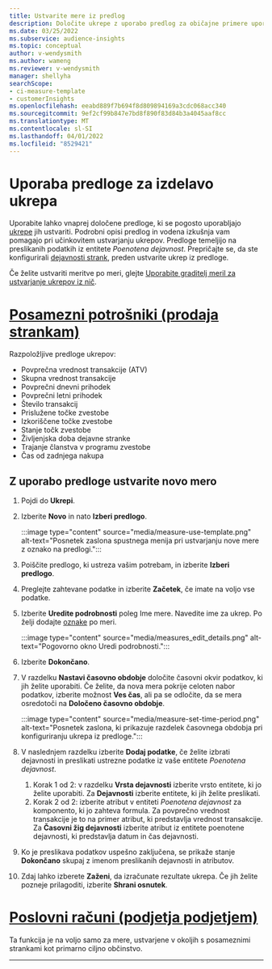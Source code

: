```yaml
---
title: Ustvarite mere iz predlog
description: Določite ukrepe z uporabo predlog za običajne primere uporabe.
ms.date: 03/25/2022
ms.subservice: audience-insights
ms.topic: conceptual
author: v-wendysmith
ms.author: wameng
ms.reviewer: v-wendysmith
manager: shellyha
searchScope:
- ci-measure-template
- customerInsights
ms.openlocfilehash: eeabd889f7b694f8d809894169a3cdc068acc340
ms.sourcegitcommit: 9ef2cf99b847e7bd8f890f83d84b3a4045aaf8cc
ms.translationtype: MT
ms.contentlocale: sl-SI
ms.lasthandoff: 04/01/2022
ms.locfileid: "8529421"
---
```

# <a name="use-a-template-to-build-a-measure"></a>Uporaba predloge za izdelavo ukrepa

Uporabite lahko vnaprej določene predloge, ki se pogosto uporabljajo [ukrepe](measures.md) jih ustvariti. Podrobni opisi predlog in vodena izkušnja vam pomagajo pri učinkovitem ustvarjanju ukrepov. Predloge temeljijo na preslikanih podatkih iz entitete *Poenotena dejavnost*. Prepričajte se, da ste konfigurirali [dejavnosti strank](activities.md), preden ustvarite ukrep iz predloge.

Če želite ustvariti meritve po meri, glejte [Uporabite graditelj meril za ustvarjanje ukrepov iz nič](measure-builder.md).

# <a name="individual-consumers-b-to-c"></a>[Posamezni potrošniki (prodaja strankam)](#tab/b2c)

Razpoložljive predloge ukrepov: 
- Povprečna vrednost transakcije (ATV)
- Skupna vrednost transakcije
- Povprečni dnevni prihodek
- Povprečni letni prihodek
- Število transakcij
- Prislužene točke zvestobe
- Izkoriščene točke zvestobe
- Stanje točk zvestobe
- Življenjska doba dejavne stranke
- Trajanje članstva v programu zvestobe
- Čas od zadnjega nakupa

## <a name="build-a-new-measure-using-a-template"></a>Z uporabo predloge ustvarite novo mero

1. Pojdi do **Ukrepi**.

1. Izberite **Novo** in nato **Izberi predlogo**.

   :::image type="content" source="media/measure-use-template.png" alt-text="Posnetek zaslona spustnega menija pri ustvarjanju nove mere z oznako na predlogi.":::

1. Poiščite predlogo, ki ustreza vašim potrebam, in izberite **Izberi predlogo**.

1. Preglejte zahtevane podatke in izberite **Začetek**, če imate na voljo vse podatke.

1. Izberite **Uredite podrobnosti** poleg Ime mere. Navedite ime za ukrep. Po želji dodajte [oznake](work-with-tags-columns.md#manage-tags) po meri.

   :::image type="content" source="media/measures_edit_details.png" alt-text="Pogovorno okno Uredi podrobnosti.":::

1. Izberite **Dokončano**.

1. V razdelku **Nastavi časovno obdobje** določite časovni okvir podatkov, ki jih želite uporabiti. Če želite, da nova mera pokrije celoten nabor podatkov, izberite možnost **Ves čas**, ali pa se odločite, da se mera osredotoči na **Določeno časovno obdobje**.

   :::image type="content" source="media/measure-set-time-period.png" alt-text="Posnetek zaslona, ki prikazuje razdelek časovnega obdobja pri konfiguriranju ukrepa iz predloge.":::

1. V naslednjem razdelku izberite **Dodaj podatke**, če želite izbrati dejavnosti in preslikati ustrezne podatke iz vaše entitete *Poenotena dejavnost*.

    1. Korak 1 od 2: v razdelku **Vrsta dejavnosti** izberite vrsto entitete, ki jo želite uporabiti. Za **Dejavnosti** izberite entitete, ki jih želite preslikati.
    1. Korak 2 od 2: izberite atribut v entiteti *Poenotena dejavnost* za komponento, ki jo zahteva formula. Za povprečno vrednost transakcije je to na primer atribut, ki predstavlja vrednost transakcije. Za **Časovni žig dejavnosti** izberite atribut iz entitete poenotene dejavnosti, ki predstavlja datum in čas dejavnosti.
   
1. Ko je preslikava podatkov uspešno zaključena, se prikaže stanje **Dokončano** skupaj z imenom preslikanih dejavnosti in atributov.

1. Zdaj lahko izberete **Zaženi**, da izračunate rezultate ukrepa. Če jih želite pozneje prilagoditi, izberite **Shrani osnutek**.

# <a name="business-accounts-b-to-b"></a>[Poslovni računi (podjetja podjetjem)](#tab/b2b)

Ta funkcija je na voljo samo za mere, ustvarjene v okoljih s posameznimi strankami kot primarno ciljno občinstvo.

---
